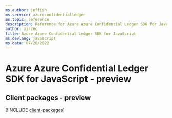 ```yaml
---
ms.author: jeffish
ms.service: azureconfidentialledger
ms.topic: reference
description: Reference for Azure Azure Confidential Ledger SDK for JavaScript
author: xirzec
title: Azure Azure Confidential Ledger SDK for JavaScript
ms.devlang: javascript
ms.data: 07/28/2022
---
```

# Azure Azure Confidential Ledger SDK for JavaScript - preview

## Client packages - preview
[!INCLUDE [client-packages](azure-confidential-ledger-client-index.md)]

